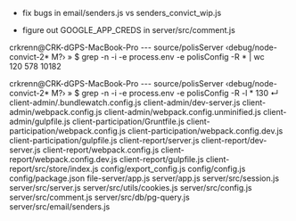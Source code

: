 * fix bugs in email/senders.js vs senders_convict_wip.js

* figure out GOOGLE_APP_CREDS in server/src/comment.js

crkrenn@CRK-dGPS-MacBook-Pro --- source/polisServer ‹debug/node-convict-2* M?› » 
$ grep -n -i -e process.env -e polisConfig -R * | wc  
     120     578   10182

crkrenn@CRK-dGPS-MacBook-Pro --- source/polisServer ‹debug/node-convict-2* M?› » 
$ grep -n -i -e process.env -e polisConfig -R -l *                                                                   130 ↵
client-admin/.bundlewatch.config.js
client-admin/dev-server.js
client-admin/webpack.config.js
client-admin/webpack.config.unminified.js
client-admin/gulpfile.js
client-participation/Gruntfile.js
client-participation/webpack.config.js
client-participation/webpack.config.dev.js
client-participation/gulpfile.js
client-report/server.js
client-report/dev-server.js
client-report/webpack.config.js
client-report/webpack.config.dev.js
client-report/gulpfile.js
client-report/src/store/index.js
config/export_config.js
config/config.js
config/package.json
file-server/app.js
server/app.js
server/src/session.js
server/src/server.js
server/src/utils/cookies.js
server/src/config.js
server/src/comment.js
server/src/db/pg-query.js
server/src/email/senders.js
